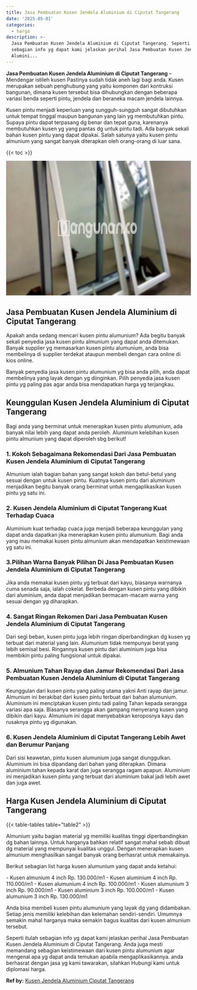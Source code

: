 ```yaml
---
title: Jasa Pembuatan Kusen Jendela Aluminium di Ciputat Tangerang
date: '2025-05-01'
categories:
  - harga
description: >-
  Jasa Pembuatan Kusen Jendela Aluminium di Ciputat Tangerang. Seperti itulah
  sebagian info yg dapat kami jelaskan perihal Jasa Pembuatan Kusen Jendela
  Alumini...
---
```


**Jasa Pembuatan Kusen Jendela Aluminium di Ciputat Tangerang** – Mendengar istileh kusen Pastinya sudah tidak aneh lagi bagi anda. Kusen merupakan sebuah penghubung yang yaitu komponen dari kontruksi bangunan, dimana kusen tersebut bisa dihubungkan dengan beberapa variasi benda seperti pintu, jendela dan beraneka macam jendela lainnya.

Kusen pintu menjadi keperluan yang sungguh-sungguh sangat dibutuhkan untuk tempat tinggal maupun bangunan yang lain yg membutuhkan pintu. Supaya pintu dapat terpasang dg benar dan tepat guna, karenanya membutuhkan kusen yg yang pantas dg untuk pintu tadi. Ada banyak sekali bahan kusen pintu yang dapat dipakai. Salah satunya yaitu kusen pintu almunium yang sangat banyak diterapkan oleh orang-orang di luar sana.

{{< toc >}}

![Jasa Pembuatan Kusen Jendela Aluminium di Ciputat Tangerang](/images/harga-kusen-jendela-alumunium-22.png)

## Jasa Pembuatan Kusen Jendela Aluminium di Ciputat Tangerang

Apakah anda sedang mencari kusen pintu alumunium? Ada begitu banyak sekali penyedia jasa kusen pintu almunium yang dapat anda ditemukan. Banyak supplier yg memasarkan kusen pintu alumunium, anda bisa membelinya di supplier terdekat ataupun membeli dengan cara online di kios online.

Banyak penyedia jasa kusen pintu alumunium yg bisa anda pilih, anda dapat membelinya yang layak dengan yg diinginkan. Pilih penyedia jasa kusen pintu yg paling pas agar anda bisa mendapatkan harga yg terjangkau.

## Keunggulan Kusen Jendela Aluminium di Ciputat Tangerang

Bagi anda yang berminat untuk menerapkan kusen pintu alumunium, ada banyak nilai lebih yang dapat anda peroleh. Aluminium kelebihan kusen pintu almunium yang dapat diperoleh sbg berikut!

### 1\. Kokoh Sebagaimana Rekomendasi Dari Jasa Pembuatan Kusen Jendela Aluminium di Ciputat Tangerang

Almunium ialah bagian bahan yang sangat kokoh dan betul-betul yang sesuai dengan untuk kusen pintu. Kuatnya kusen pintu dari aluminium menjadikan begitu banyak orang berminat untuk mengaplikasikan kusen pintu yg satu ini.

### 2\. Kusen Jendela Aluminium di Ciputat Tangerang Kuat Terhadap Cuaca

Aluminium kuat terhadap cuaca juga menjadi beberapa keunggulan yang dapat anda dapatkan jika menerapkan kusen pintu alumunium. Bagi anda yang mau memakai kusen pintu almunium akan mendapatkan keistimewaan yg satu ini.

### 3.Pilihan Warna Banyak Pilihan Di Jasa Pembuatan Kusen Jendela Aluminium di Ciputat Tangerang

Jika anda memakai kusen pintu yg terbuat dari kayu, biasanya warnanya cuma senada saja, ialah cokelat. Berbeda dengan kusen pintu yang dibikin dari aluminium, anda dapat menjadikan bermacam-macam warna yang sesuai dengan yg diharapkan.

### 4\. Sangat Ringan Rekomen Dari Jasa Pembuatan Kusen Jendela Aluminium di Ciputat Tangerang

Dari segi beban, kusen pintu juga lebih ringan diperbandingkan dg kusen yg terbuat dari material yang lain. Alumunium tidak mempunyai berat yang lebih semisal besi. Ringannya kusen pintu dari aluminium juga bisa membikin pintu paling fungsional untuk dipakai.

### 5\. Almunium Tahan Rayap dan Jamur Rekomendasi Dari Jasa Pembuatan Kusen Jendela Aluminium di Ciputat Tangerang

Keunggulan dari kusen pintu yang paling utama yakni Anti rayap dan jamur. Almunium ini berakibat dari kusen pintu terbuat dari bahan alumunium. Aluminium ini menciptakan kusen pintu tadi paling Tahan kepada serangga variasi apa saja. Biasanya serangga akan gampang menyerang kusen yang dibikin dari kayu. Almunium ini dapat menyebabkan keroposnya kayu dan rusaknya pintu yg digunakan.

### 6\. Kusen Jendela Aluminium di Ciputat Tangerang Lebih Awet dan Berumur Panjang

Dari sisi keawetan, pintu kusen alumunium juga sangat diunggulkan. Aluminium ini bisa dipandang dari bahan yang diterapkan. Dimana aluminium tahan kepada karat dan juga serangga ragam apapun. Aluminium ini menjadikan kusen pintu yang terbuat dari aluminium bakal jadi lebih awet dan juga awet.

## Harga Kusen Jendela Aluminium di Ciputat Tangerang

{{< table-tables table="table2" >}}

Almunium yaitu bagian material yg memiliki kualitas tinggi diperbandingkan dg bahan lainnya. Untuk harganya bahkan relatif sangat mahal sebab dibuat dg material yang mempunyai kualitas unggul. Dengan menerapkan kusen almunium menghasilkan sangat banyak orang berhasrat untuk memakainya.

Berikut sebagian list harga kusen alumunium yang dapat anda ketahui:

\- Kusen almunium 4 inch Rp. 130.000/m1 - Kusen aluminium 4 inch Rp. 110.000/m1 - Kusen alumunium 4 inch Rp. 100.000/m1 - Kusen alumunium 3 inch Rp. 90.000/m1 - Kusen aluminium 3 inch Rp. 100.000/m1 - Kusen alumunium 3 inch Rp. 130.000/m1

Anda bisa membeli kusen pintu alumunium yang layak dg yang didambakan. Setiap jenis memiliki kelebihan dan kelemahan sendiri-sendiri. Umumnya semakin mahal harganya maka semakin bagus kualitas dari kusen almunium tersebut.

Seperti itulah sebagian info yg dapat kami jelaskan perihal Jasa Pembuatan Kusen Jendela Aluminium di Ciputat Tangerang. Anda juga mesti memandang sebagian keistimewaan dari kusen pintu alumunium agar mengenal apa yg dapat anda temukan apabila mengaplikasikannya. anda berhasrat dengan jasa yg kami tawarakan, silahkan Hubungi kami untuk diplomasi harga.

**Ref by:** [Kusen Jendela Aluminium Ciputat Tangerang](https://id.wikipedia.org/wiki/Kusen)
